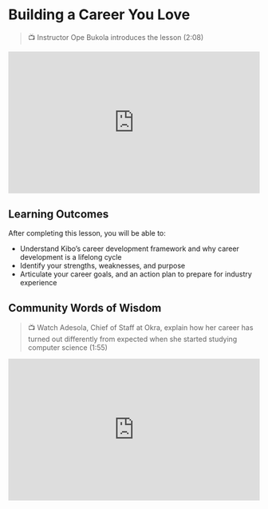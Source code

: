# Building a Career You Love

>  📺 Instructor Ope Bukola introduces the lesson (2:08)

<div style="position: relative; padding-bottom: 56.25%; height: 0;">
  <iframe width="560" height="315" src="https://www.youtube.com/embed/YHO0zUC4cT8?si=WbysDMeB9xH0DoGl" title="YouTube video player" frameborder="0" allow="accelerometer; autoplay; clipboard-write; encrypted-media; gyroscope; picture-in-picture; web-share" allowfullscreen style="position: absolute; top: 0; left: 0; width: 100%; height: 100%;"></iframe>
</div>


## Learning Outcomes

After completing this lesson, you will be able to:

- Understand Kibo’s career development framework and why career development is a lifelong cycle
- Identify your strengths, weaknesses, and purpose
- Articulate your career goals, and an action plan to prepare for industry experience

## Community Words of Wisdom

>  📺 Watch Adesola, Chief of Staff at Okra, explain how her career has turned out differently from expected when she started studying computer science (1:55)

<div style="position: relative; padding-bottom: 56.25%; height: 0;">
  <iframe width="560" height="315" src="https://www.youtube.com/embed/-RmrHkTA0Jg?si=aUAZ63zYbibIZhbg" title="YouTube video player" frameborder="0" allow="accelerometer; autoplay; clipboard-write; encrypted-media; gyroscope; picture-in-picture; web-share" allowfullscreen style="position: absolute; top: 0; left: 0; width: 100%; height: 100%;"></iframe>
</div>
